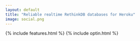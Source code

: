```yaml
---
layout: default
title: "Reliable realtime RethinkDB databases for Heroku"
image: social.png
---
```


{% include features.html %}
{% include optin.html %}
